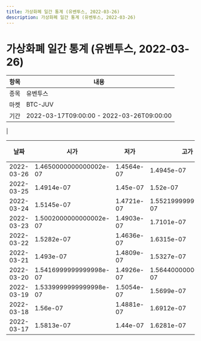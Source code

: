 ```yaml
---
title: 가상화폐 일간 통계 (유벤투스, 2022-03-26)
description: 가상화폐 일간 통계 (유벤투스, 2022-03-26)
---
```


가상화폐 일간 통계 (유벤투스, 2022-03-26)
===

|항목|내용|
|--|--|
|종목|유벤투스|
|마켓|BTC-JUV|\i|종류|일 단위 캔들|
|기간|2022-03-17T09:00:00 - 2022-03-26T09:00:00
|

|날짜|시가|저가|고가|종가|비고|
|--|--|--|--|--|--|
|2022-03-26|1.4650000000000002e-07|1.4564e-07|1.4945e-07|1.4736e-07|    |
|2022-03-25|1.4914e-07|1.45e-07|1.52e-07|1.4526e-07|    |
|2022-03-24|1.5145e-07|1.4721e-07|1.5521999999999998e-07|1.4916e-07|    |
|2022-03-23|1.5002000000000002e-07|1.4903e-07|1.7101e-07|1.5145e-07|    |
|2022-03-22|1.5282e-07|1.4636e-07|1.6315e-07|1.495e-07|    |
|2022-03-21|1.493e-07|1.4809e-07|1.5327e-07|1.5040999999999998e-07|    |
|2022-03-20|1.5416999999999998e-07|1.4926e-07|1.5644000000000002e-07|1.4928e-07|    |
|2022-03-19|1.5339999999999998e-07|1.5054e-07|1.5699e-07|1.5265e-07|    |
|2022-03-18|1.56e-07|1.4881e-07|1.6912e-07|1.5365e-07|    |
|2022-03-17|1.5813e-07|1.44e-07|1.6281e-07|1.5576e-07|    |
